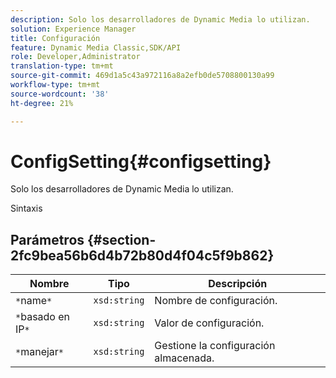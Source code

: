 ```yaml
---
description: Solo los desarrolladores de Dynamic Media lo utilizan.
solution: Experience Manager
title: Configuración
feature: Dynamic Media Classic,SDK/API
role: Developer,Administrator
translation-type: tm+mt
source-git-commit: 469d1a5c43a972116a8a2efb0de5708800130a99
workflow-type: tm+mt
source-wordcount: '38'
ht-degree: 21%

---
```



# ConfigSetting{#configsetting}

Solo los desarrolladores de Dynamic Media lo utilizan.

Sintaxis

## Parámetros {#section-2fc9bea56b6d4b72b80d4f04c5f9b862}

| Nombre | Tipo | Descripción |
|---|---|---|
| `*`name`*` | `xsd:string` | Nombre de configuración. |
| `*`basado en IP`*` | `xsd:string` | Valor de configuración. |
| `*`manejar`*` | `xsd:string` | Gestione la configuración almacenada. |

